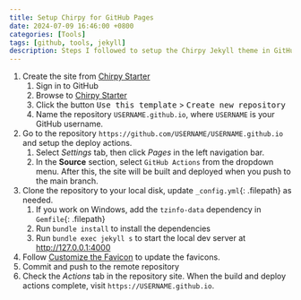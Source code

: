 ```yaml
---
title: Setup Chirpy for GitHub Pages
date: 2024-07-09 16:46:00 +0800
categories: [Tools]
tags: [github, tools, jekyll]
description: Steps I followed to setup the Chirpy Jekyll theme in GitHub Pages.
---
```


1. Create the site from [Chirpy Starter](https://github.com/cotes2020/chirpy-starter)
   1. Sign in to GitHub
   2. Browse to [Chirpy Starter](https://github.com/cotes2020/chirpy-starter)
   3. Click the button <kbd>Use this template</kbd> &gt; <kbd>Create new repository</kbd>
   4. Name the repository `USERNAME.github.io`, where `USERNAME` is your GitHub username.
2. Go to the repository `https://github.com/USERNAME/USERNAME.github.io` and setup the deploy actions.
   1. Select *Settings* tab, then click *Pages* in the left navigation bar.
   2. In the **Source** section, select `GitHub Actions` from the dropdown menu.
   After this, the site will be built and deployed when you push to the main branch.
3. Clone the repository to your local disk, update `_config.yml`{: .filepath} as needed.
   1. If you work on Windows, add the `tzinfo-data` dependency in `Gemfile`{: .filepath}
   2. Run `bundle install` to install the dependencies
   3. Run `bundle exec jekyll s` to start the local dev server at http://127.0.0.1:4000
4. Follow [Customize the Favicon](https://chirpy.cotes.page/posts/customize-the-favicon/) to update the favicons.
5. Commit and push to the remote repository
6. Check the *Actions* tab in the repository site. When the build and deploy actions complete, visit `https://USERNAME.github.io`.
